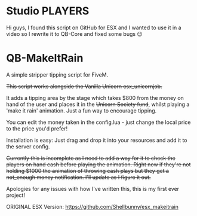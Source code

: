 # Studio PLAYERS
Hi guys, I found this script on GitHub for ESX and I wanted to use it in a video so I rewrite it to QB-Core and fixed some bugs 😉

# QB-MakeItRain
A simple stripper tipping script for FiveM. 

<del>This script works alongside the Vanilla Unicorn esx_unicornjob.</del>

It adds a tipping area by the stage which takes $800 from the money on hand of the user and places it in the <del>Unicorn Society fund</del>, whilst playing a 'make it rain' animation. Just a fun way to encourage tipping.

You can edit the money taken in the config.lua - just change the local price to the price you'd prefer!

Installation is easy: Just drag and drop it into your resources and add it to the server config. 

<del>Currently this is incomplete as I need to add a way for it to check the players on hand cash before playing the animation. Right now if they're not holding $1000 the animation of throwing cash plays but they get a not_enough money notification. I'll update as I figure it out.</del>

Apologies for any issues with how I've written this, this is my first ever project!

ORIGINAL ESX Version: https://github.com/Shellbunny/esx_makeitrain
